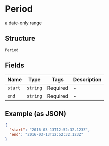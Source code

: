 
# Period

a date-only range

## Structure

`Period`

## Fields

| Name | Type | Tags | Description |
|  --- | --- | --- | --- |
| `start` | `string` | Required | - |
| `end` | `string` | Required | - |

## Example (as JSON)

```json
{
  "start": "2016-03-13T12:52:32.123Z",
  "end": "2016-03-13T12:52:32.123Z"
}
```

